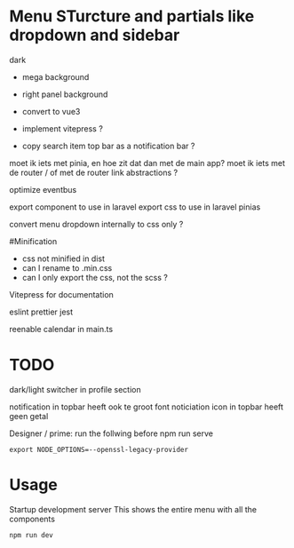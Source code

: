 # Menu STurcture and partials like dropdown and sidebar

dark
- mega background
- right panel background



- convert to vue3
- implement vitepress ?
- copy search item top bar as a notification bar ?

moet ik iets met pinia, en hoe zit dat dan met de main app?
moet ik iets met de router / of met de router link abstractions ?

optimize eventbus


export component to use in laravel
export css to use in laravel
pinias


convert menu dropdown internally to css only ?



#Minification
- css not minified in dist
- can I rename to .min.css
- can I only export the css, not the scss ?


Vitepress for documentation

eslint
prettier
jest

reenable calendar in main.ts

# TODO
dark/light switcher in profile section

notification in topbar heeft ook te groot font
noticiation icon in topbar heeft geen getal


Designer / prime:
run the follwing before npm run serve
```
export NODE_OPTIONS=--openssl-legacy-provider
```


# Usage
Startup development server
This shows the entire menu with all the components
```
npm run dev
```
